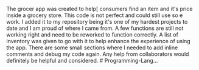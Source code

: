 The grocer app was created to help[ consumers find an item and it's price inside a grocery store. This code is not perfect and could still use so e work. I added it to my repository being it's one of my hardest projects to date and I am proud of where I came from. 
A few functions are still not working right and need to be reworked to function correctly. 
A list of inventory was given to go with it to help enhance the experience of using the app. 
There are some small sections where I needed to add inline comments and debug my code again. 
Any help from collaborators would definitely be helpful and considered. # Programming-Lang...
